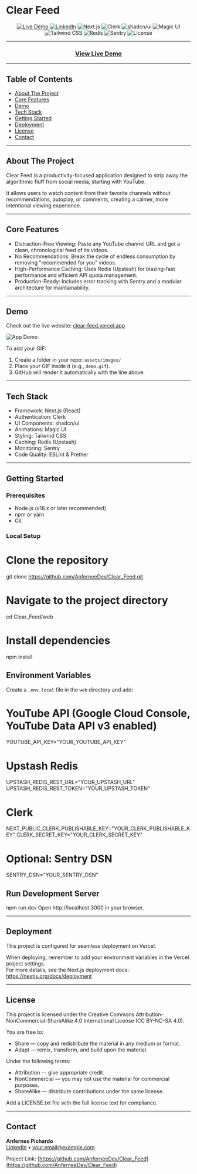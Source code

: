 # Clear Feed

<div align="center">

[![Live Demo](https://img.shields.io/badge/Live%20Demo-clear--feed.vercel.app-brightgreen?style=for-the-badge)](https://clear-feed.vercel.app)
[![LinkedIn](https://img.shields.io/badge/LinkedIn-0A66C2?style=for-the-badge&logo=linkedin&logoColor=white)](https://www.linkedin.com/in/anfernee-pichardo-0787a637a/)
![Next.js](https://img.shields.io/badge/Next.js-000000?style=for-the-badge&logo=nextdotjs&logoColor=white)
![Clerk](https://img.shields.io/badge/Clerk-6C47FF?style=for-the-badge&logo=clerk&logoColor=white)
![shadcn/ui](https://img.shields.io/badge/shadcn%2Fui-000000?style=for-the-badge&logo=shadcnui&logoColor=white)
![Magic UI](https://img.shields.io/badge/Magic%20UI-000000?style=for-the-badge&logo=magicui&logoColor=white)
![Tailwind CSS](https://img.shields.io/badge/Tailwind%20CSS-06B6D4?style=for-the-badge&logo=tailwindcss&logoColor=white)
![Redis](https://img.shields.io/badge/Redis-DC382D?style=for-the-badge&logo=redis&logoColor=white)
![Sentry](https://img.shields.io/badge/Sentry-362D59?style=for-the-badge&logo=sentry&logoColor=white)
![License](https://img.shields.io/badge/License-CC%20BY--NC--SA%204.0-lightgrey.svg?style=for-the-badge)

</div>

---

<div align="center">

### [View Live Demo](https://clear-feed.vercel.app)

</div>

---

## Table of Contents

- [About The Project](#about-the-project)
- [Core Features](#core-features)
- [Demo](#demo)
- [Tech Stack](#tech-stack)
- [Getting Started](#getting-started)
- [Deployment](#deployment)
- [License](#license)
- [Contact](#contact)

---

## About The Project

Clear Feed is a productivity-focused application designed to strip away the algorithmic fluff from social media, starting with YouTube.

It allows users to watch content from their favorite channels without recommendations, autoplay, or comments, creating a calmer, more intentional viewing experience.

---

## Core Features

- Distraction-Free Viewing: Paste any YouTube channel URL and get a clean, chronological feed of its videos.
- No Recommendations: Break the cycle of endless consumption by removing "recommended for you" videos.
- High-Performance Caching: Uses Redis (Upstash) for blazing-fast performance and efficient API quota management.
- Production-Ready: Includes error tracking with Sentry and a modular architecture for maintainability.

---

## Demo

Check out the live website: [clear-feed.vercel.app](https://clear-feed.vercel.app)

![App Demo](assets/images/demo.gif)

To add your GIF:

1. Create a folder in your repo: `assets/images/`
2. Place your GIF inside it (e.g., `demo.gif`).
3. GitHub will render it automatically with the line above.

---

## Tech Stack

- Framework: Next.js (React)
- Authentication: Clerk
- UI Components: shadcn/ui
- Animations: Magic UI
- Styling: Tailwind CSS
- Caching: Redis (Upstash)
- Monitoring: Sentry
- Code Quality: ESLint & Prettier

---

## Getting Started

### Prerequisites

- Node.js (v18.x or later recommended)
- npm or yarn
- Git

### Local Setup

# Clone the repository

git clone https://github.com/AnferneeDev/Clear_Feed.git

# Navigate to the project directory

cd Clear_Feed/web

# Install dependencies

npm install

## Environment Variables

Create a `.env.local` file in the `web` directory and add:

# YouTube API (Google Cloud Console, YouTube Data API v3 enabled)

YOUTUBE_API_KEY="YOUR_YOUTUBE_API_KEY"

# Upstash Redis

UPSTASH_REDIS_REST_URL="YOUR_UPSTASH_URL"
UPSTASH_REDIS_REST_TOKEN="YOUR_UPSTASH_TOKEN"

# Clerk

NEXT_PUBLIC_CLERK_PUBLISHABLE_KEY="YOUR_CLERK_PUBLISHABLE_KEY"
CLERK_SECRET_KEY="YOUR_CLERK_SECRET_KEY"

# Optional: Sentry DSN

SENTRY_DSN="YOUR_SENTRY_DSN"

## Run Development Server

npm run dev
Open http://localhost:3000 in your browser.

---

## Deployment

This project is configured for seamless deployment on Vercel.

When deploying, remember to add your environment variables in the Vercel project settings.  
For more details, see the Next.js deployment docs: https://nextjs.org/docs/deployment

---

## License

This project is licensed under the Creative Commons Attribution-NonCommercial-ShareAlike 4.0 International License (CC BY-NC-SA 4.0).

You are free to:

- Share — copy and redistribute the material in any medium or format.
- Adapt — remix, transform, and build upon the material.

Under the following terms:

- Attribution — give appropriate credit.
- NonCommercial — you may not use the material for commercial purposes.
- ShareAlike — distribute contributions under the same license.

Add a LICENSE.txt file with the full license text for compliance.

---

## Contact

**Anfernee Pichardo**  
[LinkedIn](https://www.linkedin.com/in/anfernee-pichardo-0787a637a/) • your.email@example.com

Project Link: [https://github.com/AnferneeDev/Clear_Feed](https://github.com/AnferneeDev/Clear_Feed)
